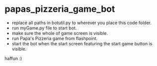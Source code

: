 # papas_pizzeria_game_bot
- replace all paths in botutil.py to wherever you place this code folder.
- run myGame.py file to start bot.
- make sure the whole of game screen is visible.
- run Papa's Pizzeria game from flashpoint.
- start the bot when the start screen featuring the start game button is visible.

haffun :)

